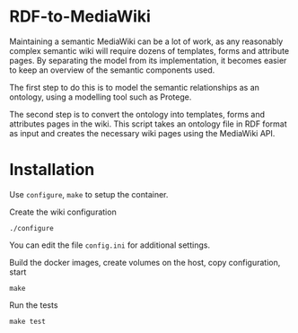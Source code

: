 
# RDF-to-MediaWiki
Maintaining a semantic MediaWiki can be a lot of work, as any reasonably complex semantic wiki will require dozens of templates, forms and attribute pages.
By separating the model from its implementation, it becomes easier to keep an overview of the semantic components used.

The first step to do this is to model the semantic relationships as an ontology, using a modelling tool such as Protege.

The second step is to convert the ontology into templates, forms and attributes pages in the wiki. This script takes an ontology file in RDF format as input and creates the necessary wiki pages using the MediaWiki API.

# Installation
Use `configure`, `make` to setup the container.

Create the wiki configuration
```
./configure
```
You can edit the file `config.ini` for additional settings.

Build the docker images, create volumes on the host, copy configuration, start
```
make
```

Run the tests
```
make test
```



